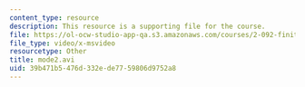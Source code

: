 ```yaml
---
content_type: resource
description: This resource is a supporting file for the course.
file: https://ol-ocw-studio-app-qa.s3.amazonaws.com/courses/2-092-finite-element-analysis-of-solids-and-fluids-i-fall-2009/39b471b5476d332ede7759806d9752a8_mode2.avi
file_type: video/x-msvideo
resourcetype: Other
title: mode2.avi
uid: 39b471b5-476d-332e-de77-59806d9752a8
---
```

